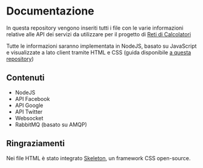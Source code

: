 # Documentazione

In questa repository vengono inseriti tutti i file con le varie informazioni relative alle API dei servizi da utilizzare per il progetto di [Reti di Calcolatori](https://github.com/francescosche/Progetto-RC/)

Tutte le informazioni saranno implementata in NodeJS, basato su JavaScript e visualizzate a lato client tramite HTML e CSS (guida disponibile [a questa repository](https://github.com/francescosche/Introduzione-ad-HTML-e-CSS))

## Contenuti

- NodeJS
- API Facebook
- API Google
- API Twitter
- Websocket
- RabbitMQ (basato su AMQP)

## Ringraziamenti

Nei file HTML è stato integrato [Skeleton](http://getskeleton.com/), un framework CSS open-source.
